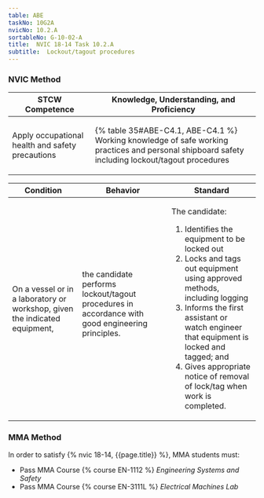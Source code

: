 ```yaml
---
table: ABE
taskNo: 10G2A
nvicNo: 10.2.A 
sortableNo: G-10-02-A
title:  NVIC 18-14 Task 10.2.A
subtitle:  Lockout/tagout procedures
---
```






### NVIC Method

<a style="display:none;" onclick="togglevisibility('nvic_methods')" >Show NVIC method.</a>

<div id='nvic_methods' class='show'>

<table>
<thead>
<tr>
<th class='forty'> STCW Competence </th>
<th class='sixty'> Knowledge, Understanding, and Proficiency </th>
</tr>
</thead>

<tbody>
<tr><td markdown='1'>

Apply occupational health and safety precautions

</td><td markdown='1'>

{% table 35#ABE-C4.1, ABE-C4.1 %} Working knowledge of safe working practices and personal shipboard safety including lockout/tagout procedures

</td></tr>


</tbody>
</table>


<table>
<thead>
<tr><th class='twenty'>  Condition </th><th class='twenty'> Behavior </th><th  class='sixty'>Standard </th></tr>
</thead>
<tbody >



<tr><td markdown='1'>

On a vessel or in a laboratory or workshop, given the indicated equipment,

</td><td markdown='1'>

the candidate performs lockout/tagout procedures in accordance with good engineering principles.

<br>

<div class="tooltip" markdown='1'>



</div>


</td><td markdown='1'>

The candidate: 

1. Identifies the equipment to be locked out
2. Locks and tags out equipment using approved methods, including logging
3. Informs the first assistant or watch engineer that equipment is locked and tagged; and 
4. Gives appropriate notice of removal of lock/tag when work is completed. 

</td></tr>
</tbody>
</table>
</div>


### MMA Method

In order to satisfy  {% nvic 18-14, {{page.title}}  %}, MMA students must:

* Pass MMA Course {% course EN-1112 %}  *Engineering Systems and Safety*
* Pass MMA Course {% course EN-3111L %}  *Electrical Machines Lab*